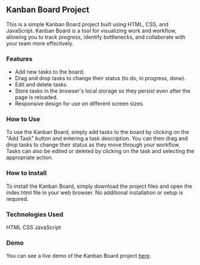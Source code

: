 
## Kanban Board Project

This is a simple Kanban Board project built using HTML, CSS, and JavaScript. Kanban Board is a tool for visualizing work and workflow, allowing you to track progress, identify bottlenecks, and collaborate with your team more effectively.

### Features
- Add new tasks to the board.
- Drag and drop tasks to change their status (to do, in progress, done).
- Edit and delete tasks.
- Store tasks in the browser's local storage so they persist even after the page is reloaded.
- Responsive design for use on different screen sizes.


### How to Use
To use the Kanban Board, simply add tasks to the board by clicking on the "Add Task" button and entering a task description. You can then drag and drop tasks to change their status as they move through your workflow. Tasks can also be edited or deleted by clicking on the task and selecting the appropriate action.

### How to Install
To install the Kanban Board, simply download the project files and open the index.html file in your web browser. No additional installation or setup is required.
### Technologies Used
HTML
CSS
JavaScript

### Demo
You can see a live demo of the Kanban Board project [here](https://saadmu7ammad.github.io/KanbanBoard/).
